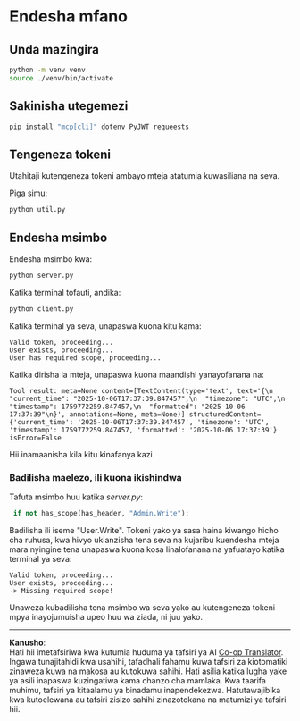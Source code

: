 <!--
CO_OP_TRANSLATOR_METADATA:
{
  "original_hash": "fd28e690667b8ad84bb153cb025cfd73",
  "translation_date": "2025-10-07T01:18:36+00:00",
  "source_file": "03-GettingStarted/11-simple-auth/solution/python/README.md",
  "language_code": "sw"
}
-->
# Endesha mfano

## Unda mazingira

```sh
python -m venv venv
source ./venv/bin/activate
```

## Sakinisha utegemezi

```sh
pip install "mcp[cli]" dotenv PyJWT requeests
```

## Tengeneza tokeni

Utahitaji kutengeneza tokeni ambayo mteja atatumia kuwasiliana na seva.

Piga simu:

```sh
python util.py
```

## Endesha msimbo

Endesha msimbo kwa:

```sh
python server.py
```

Katika terminal tofauti, andika:

```sh
python client.py
```

Katika terminal ya seva, unapaswa kuona kitu kama:

```text
Valid token, proceeding...
User exists, proceeding...
User has required scope, proceeding...
```

Katika dirisha la mteja, unapaswa kuona maandishi yanayofanana na:

```text
Tool result: meta=None content=[TextContent(type='text', text='{\n  "current_time": "2025-10-06T17:37:39.847457",\n  "timezone": "UTC",\n  "timestamp": 1759772259.847457,\n  "formatted": "2025-10-06 17:37:39"\n}', annotations=None, meta=None)] structuredContent={'current_time': '2025-10-06T17:37:39.847457', 'timezone': 'UTC', 'timestamp': 1759772259.847457, 'formatted': '2025-10-06 17:37:39'} isError=False
```

Hii inamaanisha kila kitu kinafanya kazi

### Badilisha maelezo, ili kuona ikishindwa

Tafuta msimbo huu katika *server.py*:

```python
 if not has_scope(has_header, "Admin.Write"):
```

Badilisha ili iseme "User.Write". Tokeni yako ya sasa haina kiwango hicho cha ruhusa, kwa hivyo ukianzisha tena seva na kujaribu kuendesha mteja mara nyingine tena unapaswa kuona kosa linalofanana na yafuatayo katika terminal ya seva:

```text
Valid token, proceeding...
User exists, proceeding...
-> Missing required scope!
```

Unaweza kubadilisha tena msimbo wa seva yako au kutengeneza tokeni mpya inayojumuisha upeo huu wa ziada, ni juu yako.

---

**Kanusho**:  
Hati hii imetafsiriwa kwa kutumia huduma ya tafsiri ya AI [Co-op Translator](https://github.com/Azure/co-op-translator). Ingawa tunajitahidi kwa usahihi, tafadhali fahamu kuwa tafsiri za kiotomatiki zinaweza kuwa na makosa au kutokuwa sahihi. Hati asilia katika lugha yake ya asili inapaswa kuzingatiwa kama chanzo cha mamlaka. Kwa taarifa muhimu, tafsiri ya kitaalamu ya binadamu inapendekezwa. Hatutawajibika kwa kutoelewana au tafsiri zisizo sahihi zinazotokana na matumizi ya tafsiri hii.
